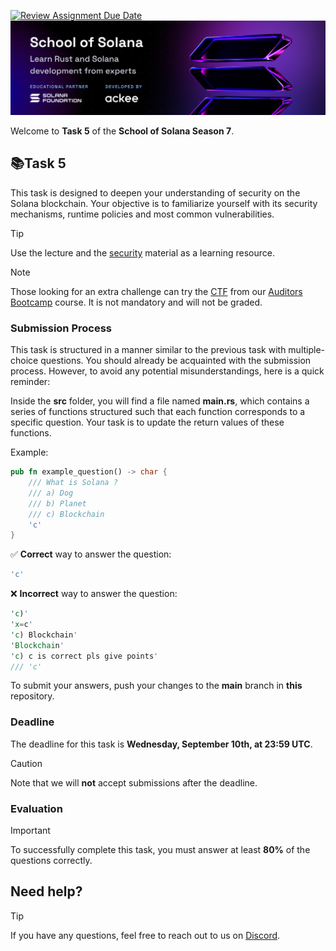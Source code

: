 [![Review Assignment Due Date](https://classroom.github.com/assets/deadline-readme-button-22041afd0340ce965d47ae6ef1cefeee28c7c493a6346c4f15d667ab976d596c.svg)](https://classroom.github.com/a/kR43W1OQ)
![School of Solana](https://github.com/Ackee-Blockchain/school-of-solana/blob/master/.banner/banner.png?raw=true)

Welcome to **Task 5** of the **School of Solana Season 7**.

## 📚Task 5

This task is designed to deepen your understanding of security on the Solana blockchain. Your objective is to familiarize yourself with its security mechanisms, runtime policies and most common vulnerabilities.

>[!TIP]
>Use the lecture and the [security](https://github.com/Ackee-Blockchain/school-of-solana/tree/master/7.lesson) material as a learning resource.

>[!NOTE]
>Those looking for an extra challenge can try the [CTF](https://github.com/Ackee-Blockchain/Solana-Auditors-Bootcamp/tree/master/Capture-the-Flag) from our [Auditors Bootcamp](https://ackee.xyz/solana-auditors-bootcamp) course. It is not mandatory and will not be graded.

### Submission Process
This task is structured in a manner similar to the previous task with multiple-choice questions. You should already be acquainted with the submission process. However, to avoid any potential misunderstandings, here is a quick reminder:

Inside the **src** folder, you will find a file named **main.rs**, which contains a series of functions structured such that each function corresponds to a specific question. Your task is to update the return values of these functions.

Example:
``` rust
pub fn example_question() -> char {
    /// What is Solana ?
    /// a) Dog
    /// b) Planet
    /// c) Blockchain
    'c'
}
```

✅ **Correct** way to answer the question:
``` rust
'c'
```

❌ **Incorrect** way to answer the question:
``` rust
'c)'
'x=c'
'c) Blockchain'
'Blockchain'
'c) c is correct pls give points'
/// 'c'
```

To submit your answers, push your changes to the **main** branch in **this** repository.

### Deadline
The deadline for this task is **Wednesday, September 10th, at 23:59 UTC**.

>[!CAUTION]
>Note that we will **not** accept submissions after the deadline.

### Evaluation
>[!IMPORTANT]
>To successfully complete this task, you must answer at least **80%** of the questions correctly.

## Need help?
>[!TIP]
>If you have any questions, feel free to reach out to us on [Discord](https://discord.gg/z3JVuZyFnp).
